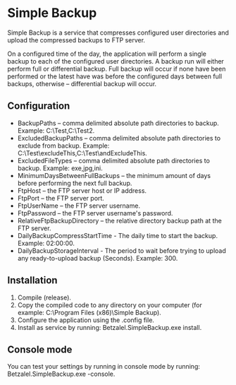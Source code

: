 Simple Backup
============

Simple Backup is a service that compresses configured user directories and upload the compressed backups to FTP server.

On a configured time of the day, the application will perform a single backup to each of the configured user directories. A backup run will either perform full or differential backup. Full backup will occur if none have been performed or the latest have was before the configured days between full backups, otherwise – differential backup will occur.

Configuration
---------
 * BackupPaths – comma delimited absolute path directories to backup. Example: C:\Test,C:\Test2.
 * ExcludedBackupPaths – comma delimited absolute path directories to exclude from backup. Example: C:\Test\excludeThis,C:\Test\andExcludeThis.
 * ExcludedFileTypes – comma delimited absolute path directories to backup. Example: exe,jpg,ini.
 * MinimumDaysBetweenFullBackups – the minimum amount of days before performing the next full backup.
 * FtpHost – the FTP server host or IP address.
 * FtpPort – the FTP server port.
 * FtpUserName – the FTP server username.
 * FtpPassword – the FTP server username's password.
 * RelativeFtpBackupDirectory – the relative directory backup path at the FTP server.
 * DailyBackupCompressStartTime - The daily time to start the backup. Example: 02:00:00.
 * DailyBackupStorageInterval - The period to wait before trying to upload any ready-to-upload backup (Seconds). Example: 300.

Installation
---------
 1. Compile (release).
 2. Copy the compiled code to any directory on your computer (for example: C:\Program Files (x86)\Simple Backup).
 3. Configure the application using the .config file.
 4. Install as service by running: Betzalel.SimpleBackup.exe install.

Console mode
---------
You can test your settings by running in console mode by running: Betzalel.SimpleBackup.exe -console.